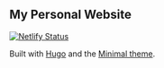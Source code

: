 ## My Personal Website
[![Netlify Status](https://api.netlify.com/api/v1/badges/840a36f0-64b4-410e-a3a0-f4c25ee123f9/deploy-status)](https://app.netlify.com/sites/fervent-knuth-8a2982/deploys)

Built with [Hugo](gohugo.io) and the [Minimal theme](github.com/calintat/minimal).
